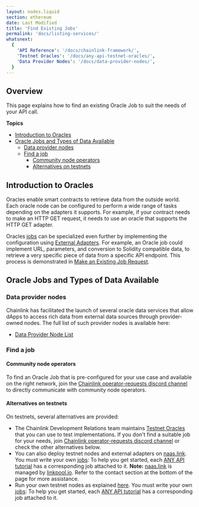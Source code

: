 ```yaml
---
layout: nodes.liquid
section: ethereum
date: Last Modified
title: 'Find Existing Jobs'
permalink: 'docs/listing-services/'
whatsnext:
  {
    'API Reference': '/docs/chainlink-framework/',
    'Testnet Oracles': '/docs/any-api-testnet-oracles/',
    'Data Provider Nodes': '/docs/data-provider-nodes/',
  }
---
```


## Overview

This page explains how to find an existing Oracle Job to suit the needs of your API call.

**Topics**

- [Introduction to Oracles](#introduction-to-oracles)
- [Oracle Jobs and Types of Data Available](#oracle-jobs-and-types-of-data-available)
  - [Data provider nodes](#data-provider-nodes)
  - [Find a job](#find-a-job)
    - [Community node operators](#community-node-operators)
    - [Alternatives on testnets](#alternatives-on-testnets)

## Introduction to Oracles

Oracles enable smart contracts to retrieve data from the outside world. Each oracle node can be configured to perform a wide range of tasks depending on the adapters it supports. For example, if your contract needs to make an HTTP GET request, it needs to use an oracle that supports the HTTP GET adapter.

Oracles [jobs](/docs/jobs/) can be specialized even further by implementing the configuration using [External Adapters](/docs/external-adapters/). For example, an Oracle job could implement URL, parameters, and conversion to Solidity compatible data, to retrieve a very specific piece of data from a specific API endpoint. This process is demonstrated in [Make an Existing Job Request](/docs/existing-job-request/).

## Oracle Jobs and Types of Data Available

### Data provider nodes

Chainlink has facilitated the launch of several oracle data services that allow dApps to access rich data from external data sources through provider-owned nodes. The full list of such provider nodes is available here:

- [Data Provider Node List](/docs/data-provider-nodes/#data-provider-nodes-list)

### Find a job

#### Community node operators

To find an Oracle Job that is pre-configured for your use case and available on the right network, join the [Chainlink operator-requests discord channel](https://discord.gg/eGcxsdZzKR) to directly communicate with community node operators.

#### Alternatives on testnets

On testnets, several alternatives are provided:

- The Chainlink Development Relations team maintains [Testnet Oracles](/docs/any-api-testnet-oracles/) that you can use to test implementations. If you don't find a suitable job for your needs, join [Chainlink operator-requests discord channel](https://discord.gg/eGcxsdZzKR) or check the other alternatives below.
- You can also deploy testnet nodes and external adapters on [naas.link](https://naas.link/). You must write your own [jobs](/docs/jobs/): To help you get started, each [ANY API tutorial](/docs/make-a-http-get-request/) has a corresponding job attached to it. **Note:** [naas.link](https://naas.link) is managed by [linkpool.io](https://linkpool.io/). Refer to the contact section at the bottom of the page for more assistance.
- Run your own testnet nodes as explained [here](/docs/running-a-chainlink-node/). You must write your own [jobs](/docs/jobs/): To help you get started, each [ANY API tutorial](/docs/make-a-http-get-request/) has a corresponding job attached to it.

